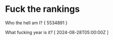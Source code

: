 # Fuck the rankings

Who the hell am I?
{ 5534891 }

What fucking year is it?
[ 2024-08-28T05:00:00Z ]
